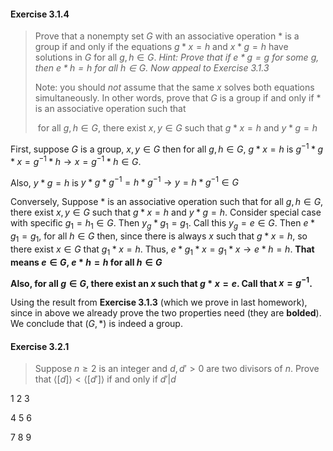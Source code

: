 $$
\newcommand\F{\mathbb F}
\newcommand\u{\bold u}
\newcommand\v{\bold v}
\newcommand\nil{\bold 0}
\newcommand\bmatrix[1]{\begin{bmatrix}#1\end{bmatrix}}
$$

#### Exercise 3.1.4

>Prove that a nonempty set $G$ with an associative operation $\ast$ is a group if and only if the equations $g \ast x = h$ and $x \ast g = h$ have solutions in $G$ for all $g, h \in G$. *Hint: Prove that if $e \ast g = g$ for some $g$, then $e \ast h = h$ for all $h \in G$. Now appeal to Exercise 3.1.3*
>
>Note: you should *not* assume that the same $x$ solves both equations simultaneously. In other words, prove that $G$ is a group if and only if $\ast$ is an associative operation such that 
>
>​	for all $g, h \in G$, there exist $x, y \in G$ such that $g \ast x =h$ and $y \ast g = h$

First, suppose $G$ is a group, $x, y \in G$ then for all $g, h \in G$,  $g \ast x = h$ is $g^{-1} \ast g \ast x = g^{-1} \ast h \to x = g^{-1} \ast h \in G$.

Also, $y \ast g = h$ is $y \ast g \ast g^{-1} = h \ast g^{-1} \to y = h \ast g^{-1} \in G$

Conversely, Suppose $\ast$ is an associative operation such that for all $g, h \in G$, there exist $x, y \in G$ such that $g \ast x = h$ and $y \ast g = h$. Consider special case with specific $g_1 = h_1 \in G$. Then $y_g \ast g_1 = g_1$. Call this $y_g = e \in G$.  Then $e \ast g_1 = g_1$, for all $h \in G$ then, since there is always $x$ such that $g \ast x = h$, so there exist $x \in G$ that $g_1 \ast x = h$. Thus, $e \ast g_1 \ast x = g_1 \ast x \to e\ast h = h$. **That means $e \in G$, $e \ast h = h$ for all $h \in G$**

**Also, for all $g \in G$, there exist an $x$ such that $g \ast x = e$. Call that $x = g^{-1}$.**

Using the result from **Exercise 3.1.3** (which we prove in last homework), since in above we already prove the two properties need (they are **bolded**). We conclude that $(G, \ast)$ is indeed a group.

#### Exercise 3.2.1

>Suppose $n \geq 2$ is an integer and $d, d' > 0$ are two divisors of $n$. Prove that $\langle[d]\rangle <  \langle[d']\rangle$ if and only if  $d' | d$



1 2 3

4 5 6

7 8 9

​                                                                                                                                                                                                                                                                                         
